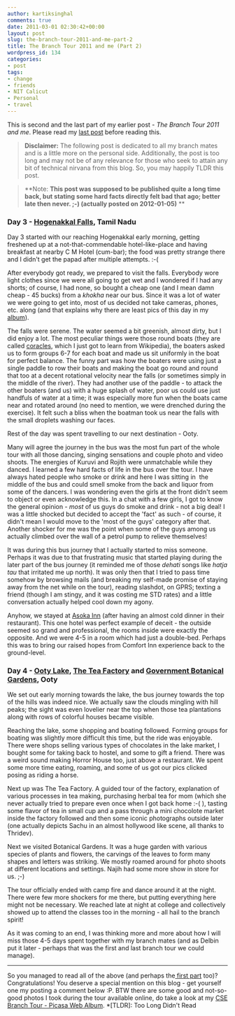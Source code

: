 ```yaml
---
author: kartiksinghal
comments: true
date: 2011-03-01 02:30:42+00:00
layout: post
slug: the-branch-tour-2011-and-me-part-2
title: The Branch Tour 2011 and me (Part 2)
wordpress_id: 134
categories:
- post
tags:
- change
- friends
- NIT Calicut
- Personal
- travel
---
```


This is second and the last part of my earlier post - _The Branch Tour 2011 and me_. Please read my [last post](http://k4rtik.wordpress.com/2011/02/28/the-branch-tour-2011-and-me-part-1/) before reading this.


> **Disclaimer:** The following post is dedicated to all my branch mates and is a little more on the personal side. Additionally, the post is too long and may not be of any relevance for those who seek to attain any bit of technical nirvana from this blog. So, you may happily TLDR this post.

> **Note: **This post was supposed to be published quite a long time back, but stating some hard facts directly felt bad that ago; better late then never. ;-) (actually posted on 2012-01-05)**
**




### Day 3 - [Hogenakkal Falls](http://en.wikipedia.org/wiki/Hogenakkal_Falls), Tamil Nadu


Day 3 started with our reaching Hogenakkal early morning, getting freshened up at a not-that-commendable hotel-like-place and having breakfast at nearby C M Hotel (cum-bar); the food was pretty strange there and I didn't get the papad after multiple attempts. :-(

After everybody got ready, we prepared to visit the falls. Everybody wore light clothes since we were all going to get wet and I wondered if I had any shorts; of course, I had none, so bought a cheap one (and I mean damn cheap - 45 bucks) from a _khokha_ near our bus. Since it was a lot of water we were going to get into, most of us decided not take cameras, phones, etc. along (and that explains why there are least pics of this day in my [album](https://picasaweb.google.com/kartiksinghal/CSE200913BranchTour2011?authuser=0&authkey=Gv1sRgCIPG0ODz2KTblAE&feat=directlink)).

The falls were serene. The water seemed a bit greenish, almost dirty, but I did enjoy a lot. The most peculiar things were those round boats (they are called [coracles](http://en.wikipedia.org/wiki/Indian_coracles), which I just got to learn from Wikipedia), the boaters asked us to form groups 6-7 for each boat and made us sit uniformly in the boat for perfect balance. The funny part was how the boaters were using just a single paddle to row their boats and making the boat go round and round that too at a decent rotational velocity near the falls (or sometimes simply in the middle of the river). They had another use of the paddle - to attack the other boaters (and us) with a huge splash of water, poor us could use just handfuls of water at a time; it was especially more fun when the boats came near and rotated around (no need to mention, we were drenched during the exercise). It felt such a bliss when the boatman took us near the falls with the small droplets washing our faces.

Rest of the day was spent travelling to our next destination - Ooty.

Many will agree the journey in the bus was the most fun part of the whole tour with all those dancing, singing sensations and couple photo and video shoots. The energies of Kuruvi and Rojith were unmatchable while they danced. I learned a few hard facts of life in the bus over the tour. I have always hated people who smoke or drink and here I was sitting in  the middle of the bus and could smell smoke from the back and liquor from some of the dancers. I was wondering even the girls at the front didn't seem to object or even acknowledge this. In a chat with a few girls, I got to know the general opinion - _most_ of us guys do smoke and drink - not a big deal! I was a little shocked but decided to accept the 'fact' as such - of course, it didn't mean I would move to the 'most of the guys' category after that. Another shocker for me was the point when some of the guys among us actually climbed over the wall of a petrol pump to relieve themselves!

It was during this bus journey that I actually started to miss someone. Perhaps it was due to that frustrating music that started playing during the later part of the bus journey (it reminded me of those _dehati_ songs like _hatja tau_ that irritated me up north). It was only then that I tried to pass time somehow by browsing mails (and breaking my self-made promise of staying away from the net while on the tour), reading slashdot, on GPRS; texting a friend (though I am stingy, and it was costing me STD rates) and a little conversation actually helped cool down my agony.

Anyhow, we stayed at [Asoka Inn](http://asokainn.com/) (after having an almost cold dinner in their restaurant). This one hotel was perfect example of deceit - the outside seemed so grand and professional, the rooms inside were exactly the opposite. And we were 4-5 in a room which had just a double-bed. Perhaps this was to bring our raised hopes from Comfort Inn experience back to the ground-level.


### Day 4 - [Ooty Lake](http://en.wikipedia.org/wiki/Ooty_lake), [The Tea Factory](http://www.fullstopindia.com/the-tea-factory-ooty-tamil-nadu) and [Government Botanical Gardens](http://en.wikipedia.org/wiki/Government_Botanical_Gardens,_Ooty), Ooty


We set out early morning towards the lake, the bus journey towards the top of the hills was indeed nice. We actually saw the clouds mingling with hill peaks; the sight was even lovelier near the top when those tea plantations along with rows of colorful houses became visible.

Reaching the lake, some shopping and boating followed. Forming groups for boating was slightly more difficult this time, but the ride was enjoyable. There were shops selling various types of chocolates in the lake market, I bought some for taking back to hostel, and some to gift a friend. There was a weird sound making Horror House too, just above a restaurant. We spent some more time eating, roaming, and some of us got our pics clicked posing as riding a horse.

Next up was The Tea Factory. A guided tour of the factory, explanation of various processes in tea making, purchasing herbal tea for mom (which she never actually tried to prepare even once when I got back home :-( ), tasting some flavor of tea in small cup and a pass through a mini chocolote market inside the factory followed and then some iconic photographs outside later (one actually depicts Sachu in an almost hollywood like scene, all thanks to Thridev).

Next we visited Botanical Gardens. It was a huge garden with various species of plants and flowers, the carvings of the leaves to form many shapes and letters was striking. We mostly roamed around for photo shoots at different locations and settings. Najih had some more show in store for us. ;-)

The tour officially ended with camp fire and dance around it at the night. There were few more shockers for me there, but putting everything here might not be necessary. We reached late at night at college and collectively showed up to attend the classes too in the morning - all hail to the branch spirit!

As it was coming to an end, I was thinking more and more about how I will miss those 4-5 days spent together with my branch mates (and as Delbin put it later - perhaps that was the first and last branch tour we could manage).



* * *



So you managed to read all of the above (and perhaps the[ first part](http://k4rtik.wordpress.com/2011/02/28/the-branch-tour-2011-and-me-part-1/) too)? Congratulations! You deserve a special mention on this blog - get yourself one my posting a comment below :P. BTW there are some good and not-so-good photos I took during the tour available online, do take a look at my [CSE Branch Tour - Picasa Web Album](https://picasaweb.google.com/kartiksinghal/CSE200913BranchTour2011?authkey=Gv1sRgCIPG0ODz2KTblAE&feat=directlink).
  *[TLDR]: Too Long Didn't Read
